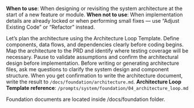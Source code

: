 **When to use**: When designing or revisiting the system architecture at the start of a new feature or module.
**When not to use**: When implementation details are already locked or when performing small fixes — use “Adjust Existing Code” or “Refactor” instead.

Let’s plan the architecture using the Architecture Loop Template.
Define components, data flows, and dependencies clearly before coding begins.
Map the architecture to the PRD and identify where testing coverage will be necessary.
Pause to validate assumptions and confirm the architectural design before implementation.
Before writing or generating architecture files, ask me questions to clarify the system design and component structure.
When you get confirmation to write the architecture document, write the result to `/docs/foundation/architecture.md`.
**Architecture Loop Template reference**: `/prompts/system/foundation/04_architecture_loop.md`

Foundation documents are located inside /docs/foundation folder.